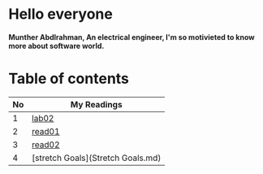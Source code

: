 # Hello everyone 
#### Munther Abdlrahman, An electrical engineer, I'm so motivieted to know more about software world. 



# Table of contents 
No | My Readings 
---|-------------
1|[lab02](lab02.md)
2| [read01](read01.md)
3 | [read02](read02.md)
4| [stretch Goals](Stretch Goals.md)
